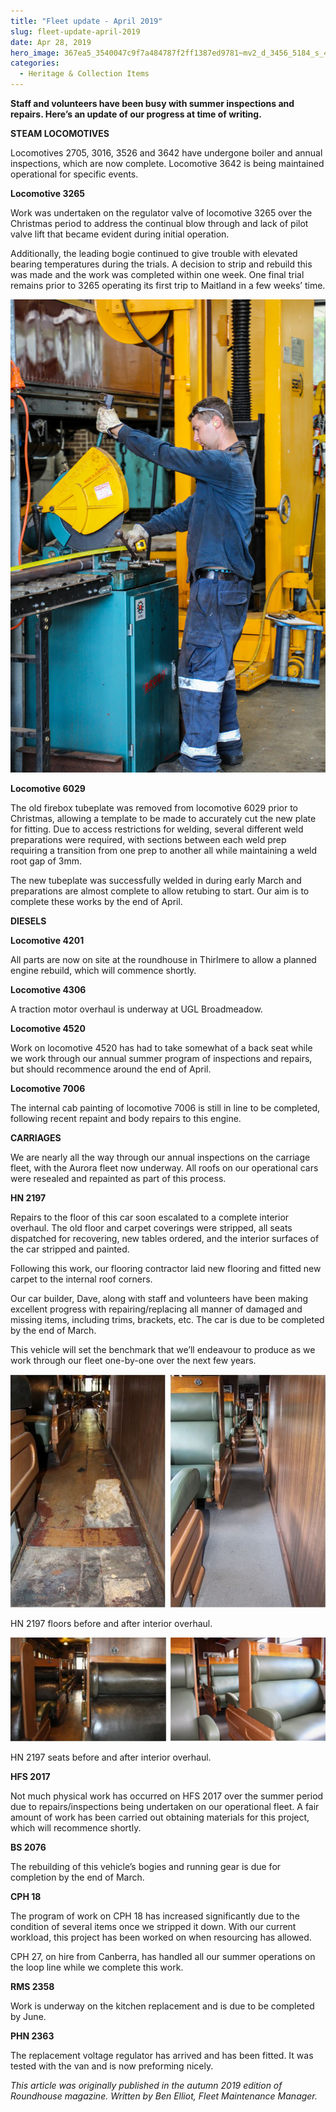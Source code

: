 ```yaml
---
title: "Fleet update - April 2019"
slug: fleet-update-april-2019
date: Apr 28, 2019
hero_image: 367ea5_3540047c9f7a484787f2ff1387ed9781~mv2_d_3456_5184_s_4_2.jpg
categories:
  - Heritage & Collection Items
---
```



**Staff and volunteers have been busy with summer inspections and repairs. Here’s an update of our progress at time of writing.**

**STEAM LOCOMOTIVES**

Locomotives 2705, 3016, 3526 and 3642 have undergone boiler and annual inspections, which are now complete. Locomotive 3642 is being maintained operational for specific events.

**Locomotive 3265**

Work was undertaken on the regulator valve of locomotive 3265 over the Christmas period to address the continual blow through and lack of pilot valve lift that became evident during initial operation.

Additionally, the leading bogie continued to give trouble with elevated bearing temperatures during the trials. A decision to strip and rebuild this was made and the work was completed within one week. One final trial remains prior to 3265 operating its first trip to Maitland in a few weeks’ time.

![ree](367ea5_3540047c9f7a484787f2ff1387ed9781~mv2_d_3456_5184_s_4_2.jpg)

**Locomotive 6029**

The old firebox tubeplate was removed from locomotive 6029 prior to Christmas, allowing a template to be made to accurately cut the new plate for fitting. Due to access restrictions for welding, several different weld preparations were required, with sections between each weld prep requiring a transition from one prep to another all while maintaining a weld root gap of 3mm.

The new tubeplate was successfully welded in during early March and preparations are almost complete to allow retubing to start. Our aim is to complete these works by the end of April.

**DIESELS**

**Locomotive 4201**

All parts are now on site at the roundhouse in Thirlmere to allow a planned engine rebuild, which will commence shortly.

**Locomotive 4306**

A traction motor overhaul is underway at UGL Broadmeadow.

**Locomotive 4520**

Work on locomotive 4520 has had to take somewhat of a back seat while we work through our annual summer program of inspections and repairs, but should recommence around the end of April.

**Locomotive 7006**

The internal cab painting of locomotive 7006 is still in line to be completed, following recent repaint and body repairs to this engine.

**CARRIAGES**

We are nearly all the way through our annual inspections on the carriage fleet, with the Aurora fleet now underway. All roofs on our operational cars were resealed and repainted as part of this process.

**HN 2197**

Repairs to the floor of this car soon escalated to a complete interior overhaul. The old floor and carpet coverings were stripped, all seats dispatched for recovering, new tables ordered, and the interior surfaces of the car stripped and painted.

Following this work, our flooring contractor laid new flooring and fitted new carpet to the internal roof corners.

Our car builder, Dave, along with staff and volunteers have been making excellent progress with repairing/replacing all manner of damaged and missing items, including trims, brackets, etc. The car is due to be completed by the end of March.

This vehicle will set the benchmark that we’ll endeavour to produce as we work through our fleet one-by-one over the next few years.

![ree](367ea5_2cb690437db84d80a0dd548bfdae66f1~mv2.jpg)

HN 2197 floors before and after interior overhaul.

![ree](367ea5_17b48720b6eb40fab33810a4cc0609cf~mv2.jpg)

HN 2197 seats before and after interior overhaul.

**HFS 2017**

Not much physical work has occurred on HFS 2017 over the summer period due to repairs/inspections being undertaken on our operational fleet. A fair amount of work has been carried out obtaining materials for this project, which will recommence shortly.

**BS 2076**

The rebuilding of this vehicle’s bogies and running gear is due for completion by the end of March.

**CPH 18**

The program of work on CPH 18 has increased significantly due to the condition of several items once we stripped it down. With our current workload, this project has been worked on when resourcing has allowed.

CPH 27, on hire from Canberra, has handled all our summer operations on the loop line while we complete this work.

**RMS 2358**

Work is underway on the kitchen replacement and is due to be completed by June.

**PHN 2363**

The replacement voltage regulator has arrived and has been fitted. It was tested with the van and is now preforming nicely.

*This article was originally published in the autumn 2019 edition of Roundhouse magazine. Written by Ben Elliot, Fleet Maintenance Manager.*
